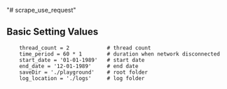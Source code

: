 "# scrape_use_request"
 
## Basic Setting Values 

        thread_count = 2            # thread count
        time_period = 60 * 1        # duration when network disconnected
        start_date = '01-01-1989'   # start date
        end_date = '12-01-1989'     # end date
        saveDir = './playground'    # root folder
        log_location = './logs'     # log folder